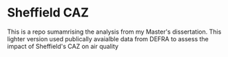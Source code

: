 # Sheffield CAZ
 This is a repo sumamrising the analysis from my Master's dissertation. This lighter version used publically avaialble data from DEFRA to assess the impact of Sheffield's CAZ on air quality
